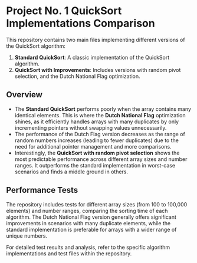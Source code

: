 # Project No. 1 QuickSort Implementations Comparison

This repository contains two main files implementing different versions of the QuickSort algorithm:

1. **Standard QuickSort**: A classic implementation of the QuickSort algorithm.
2. **QuickSort with Improvements**: Includes versions with random pivot selection, and the Dutch National Flag optimization.

## Overview

- The **Standard QuickSort** performs poorly when the array contains many identical elements. This is where the **Dutch National Flag** optimization shines, as it efficiently handles arrays with many duplicates by only incrementing pointers without swapping values unnecessarily.
- The performance of the Dutch Flag version decreases as the range of random numbers increases (leading to fewer duplicates) due to the need for additional pointer management and more comparisons.
- Interestingly, the **QuickSort with random pivot selection** shows the most predictable performance across different array sizes and number ranges. It outperforms the standard implementation in worst-case scenarios and finds a middle ground in others.

## Performance Tests

The repository includes tests for different array sizes (from 100 to 100,000 elements) and number ranges, comparing the sorting time of each algorithm. The Dutch National Flag version generally offers significant improvements in scenarios with many duplicate elements, while the standard implementation is preferable for arrays with a wider range of unique numbers.

For detailed test results and analysis, refer to the specific algorithm implementations and test files within the repository.

